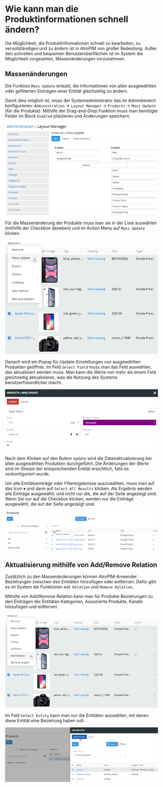# Wie kann man die Produktinformationen schnell ändern?

Die Möglichkeit, die Produktinformationen schnell zu bearbeiten, zu vervollständigen und zu ändern ist in AtroPIM von großer Bedeutung. Außer den schnellen und bequemen Benutzeroberflächen ist im System die Möglichkeit vorgesehen, Massenänderungen vorzunehmen.

## Massenänderungen

Die Funktion `Mass Update` erlaubt, die Informationen von allen ausgewählten oder gefilterten Einträgen einer Entität gleichzeitig zu ändern.

Damit dies möglich ist, muss der Systemadministrator das im Adminbereich konfigurieren: `Administration` → `Layout Manager` → `Products` → `Mass Update` (für die Produkte). Mithilfe der Drag-and-Drop Funktion muss man benötigte Felder im Block `Enabled` platzieren und Änderungen speichern.

![](../../atropim/_assets/how-tos/how-to-change-the-product-information/image50.png)

Für die Massenänderung der Produkte muss man sie in der Liste auswählen (mithilfe der Checkbox daneben) und im Action Menu auf `Mass Update` klicken.

![](../../atropim/_assets/how-tos/how-to-change-the-product-information/image12.png)

Danach wird ein Popup für Update-Einstellungen von ausgewählten Produkten geöffnet. Im Feld `Select Field` muss man das Feld auswählen, das aktualisiert werden muss. Man kann die Werte von mehr als einem Feld gleichzeitig aktualisieren, was die Nutzung des Systems benutzerfreundlicher macht.

![](../../atropim/_assets/how-tos/how-to-change-the-product-information/image16.png)

Nach dem Klicken auf den Button `Update` wird die Datenaktualisierung bei allen ausgewählten Produkten durchgeführt. Die Änderungen der Werte sind im Stream der entsprechenden Entität ersichtlich, falls es vorkonfiguriert wurde.

Um alle Entitätseinträge oder Filterergebnisse auszuwählen, muss man auf das Icon `▼` und dann auf `Select All Results` klicken. Als Ergebnis werden alle Einträge ausgewählt, und nicht nur die, die auf der Seite angezeigt sind. Wenn Sie nur auf die Checkbox klicken, werden nur die Einträge ausgewählt, die auf der Seite angezeigt sind.

![](../../atropim/_assets/how-tos/how-to-change-the-product-information/image49.png)

## Aktualisierung mithilfe von Add/Remove Relation

Zusätzlich zu den Massenänderungen können AtroPIM-Anwender Beziehungen zwischen den Entitäten hinzufügen oder entfernen. Dafür gibt es im System die Funktionen `Add Relation` und `Remove Relation`.

Mithilfe von Add/Remove Relation kann man für Produkte Beziehungen zu den Einträgen der Entitäten Kategorien, Assoziierte Produkte, Kanäle hinzufügen und entfernen.

![](../../atropim/_assets/how-tos/how-to-change-the-product-information/image47.png)

Im Feld `Select Entity` kann man nur die Entitäten auswählen, mit denen diese Entität eine Beziehung haben soll.

![](../../atropim/_assets/how-tos/how-to-change-the-product-information/image4.png)
